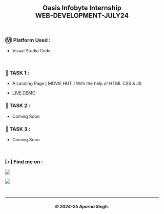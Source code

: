 <h2 align="center"> Oasis Infobyte Internship</br>WEB-DEVELOPMENT-JULY24 </h2>

</br>

### Ⓜ️ Platform Used :

- Visual Studio Code

</br>

### 📝 TASK 1 :

- A Landing Page [ MOVIE HUT ] With the help of HTML CSS & JS

- <a href="https://as2509x-oibsip.netlify.app/task-1/">LIVE DEMO </a>

### 📝 TASK 2 :

- Coming Soon

### 📝 TASK 3 :

- Coming Soon

</br>

### [+] Find me on :

<a href="https://www.linkedin.com/in/as2509x/" target="_blank"><img src="https://img.shields.io/badge/LinkedIN-AS2509X-blue?style=for-the-badge&logo=linkedin"></a>

<a href="mailto:aparnasingh2509@gmail.com" target="_blank"><img src="https://img.shields.io/badge/Gmail-aparnasingh2509-blue?style=for-the-badge&logo=gmail"></a>

</br>

---

<h5 align="center">© 2024-25 Aparna Singh.</h5>
